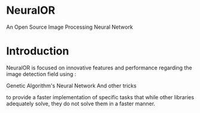 # NeuralOR
An Open Source Image Processing Neural Network

# Introduction

NeuralOR is focused on innovative features and performance regarding the image detection field using :

Genetic Algorithm's
Neural Network
And other tricks

to provide a faster implementation of specific tasks that while other libraries adequately solve, they do
not solve them in a faster manner.